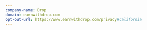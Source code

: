 ```yaml
---
company-name: Drop
domain: earnwithdrop.com
opt-out-url: https://www.earnwithdrop.com/privacy#california
---
```





